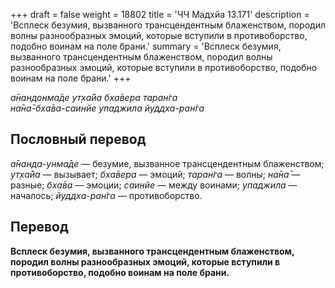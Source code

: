 +++
draft = false
weight = 18802
title = 'ЧЧ Мадхйа 13.171'
description = 'Всплеск безумия, вызванного трансцендентным блаженством, породил волны разнообразных эмоций, которые вступили в противоборство, подобно воинам на поле брани.'
summary = 'Всплеск безумия, вызванного трансцендентным блаженством, породил волны разнообразных эмоций, которые вступили в противоборство, подобно воинам на поле брани.'
+++

_а̄нандонма̄де ут̣ха̄йа бха̄вера таран̇га  
на̄на̄-бха̄ва-саинйе упаджила йуддха-ран̇га_

## Пословный перевод

_а̄нанда_\-_унма̄де_ — безумие, вызванное трансцендентным блаженством; _ут̣ха̄йа_ — вызывает; _бха̄вера_ — эмоций; _таран̇га_ — волны; _на̄на̄_ — разные; _бха̄ва_ — эмоции; _саинйе_ — между воинами; _упаджила_ — началось; _йуддха_\-_ран̇га_ — противоборство.

## Перевод

**Всплеск безумия, вызванного трансцендентным блаженством, породил волны разнообразных эмоций, которые вступили в противоборство, подобно воинам на поле брани.**
